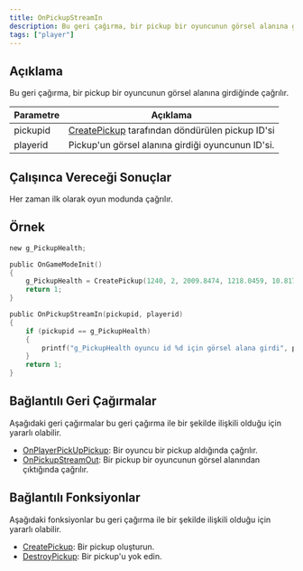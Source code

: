 ```yaml
---
title: OnPickupStreamIn
description: Bu geri çağırma, bir pickup bir oyuncunun görsel alanına girdiğinde çağrılır.
tags: ["player"]
---
```


<VersionWarn name='callback' version='omp v1.1.0.2612' />

## Açıklama

Bu geri çağırma, bir pickup bir oyuncunun görsel alanına girdiğinde çağrılır.

| Parametre     | Açıklama                                                                 |
|----------|-------------------------------------------------------------------------|
| pickupid | [CreatePickup](../functions/CreatePickup) tarafından döndürülen pickup ID'si |
| playerid | Pickup'un görsel alanına girdiği oyuncunun ID'si.                       |

## Çalışınca Vereceği Sonuçlar

Her zaman ilk olarak oyun modunda çağrılır.

## Örnek

```c
new g_PickupHealth;

public OnGameModeInit()
{
    g_PickupHealth = CreatePickup(1240, 2, 2009.8474, 1218.0459, 10.8175);
    return 1;
}

public OnPickupStreamIn(pickupid, playerid)
{
    if (pickupid == g_PickupHealth)
    {
        printf("g_PickupHealth oyuncu id %d için görsel alana girdi", playerid);
    }
    return 1;
}
```

## Bağlantılı Geri Çağırmalar

Aşağıdaki geri çağırmalar bu geri çağırma ile bir şekilde ilişkili olduğu için yararlı olabilir.

- [OnPlayerPickUpPickup](OnPlayerPickUpPickup): Bir oyuncu bir pickup aldığında çağrılır.
- [OnPickupStreamOut](OnPickupStreamOut): Bir pickup bir oyuncunun görsel alanından çıktığında çağrılır.

## Bağlantılı Fonksiyonlar

Aşağıdaki fonksiyonlar bu geri çağırma ile bir şekilde ilişkili olduğu için yararlı olabilir.

- [CreatePickup](../functions/CreatePickup): Bir pickup oluşturun.
- [DestroyPickup](../functions/DestroyPickup): Bir pickup'u yok edin.
